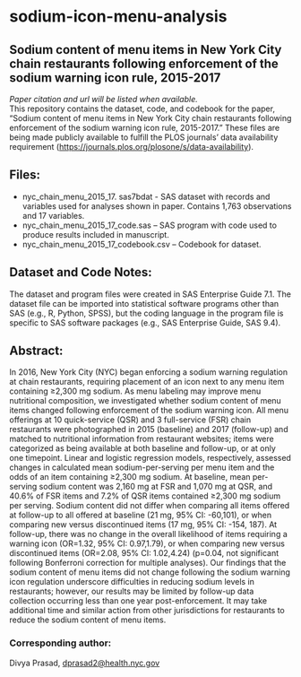 # sodium-icon-menu-analysis
## Sodium content of menu items in New York City chain restaurants following enforcement of the sodium warning icon rule, 2015-2017
*Paper citation and url will be listed when available.*   
This repository contains the dataset, code, and codebook for the paper, “Sodium content of menu items in New York City chain restaurants following enforcement of the sodium warning icon rule, 2015-2017.” These files are being made publicly available to fulfill the PLOS journals’ data availability requirement (https://journals.plos.org/plosone/s/data-availability).   
## Files:  
* nyc_chain_menu_2015_17. sas7bdat - SAS dataset with records and variables used for analyses shown in paper. Contains 1,763 observations and 17 variables.
* nyc_chain_menu_2015_17_code.sas – SAS program with code used to produce results included in manuscript.  
* nyc_chain_menu_2015_17_codebook.csv – Codebook for dataset.  
## Dataset and Code Notes:  
The dataset and program files were created in SAS Enterprise Guide 7.1. The dataset file can be imported into statistical software programs other than SAS (e.g., R, Python, SPSS), but the coding language in the program file is specific to SAS software packages (e.g., SAS Enterprise Guide, SAS 9.4).  
## Abstract:  
In 2016, New York City (NYC) began enforcing a sodium warning regulation at chain restaurants, requiring placement of an icon next to any menu item containing ≥2,300 mg sodium. As menu labeling may improve menu nutritional composition, we investigated whether sodium content of menu items changed following enforcement of the sodium warning icon. All menu offerings at 10 quick-service (QSR) and 3 full-service (FSR) chain restaurants were photographed in 2015 (baseline) and 2017 (follow-up) and matched to nutritional information from restaurant websites; items were categorized as being available at both baseline and follow-up, or at only one timepoint. Linear and logistic regression models, respectively, assessed changes in calculated mean sodium-per-serving per menu item and the odds of an item containing ≥2,300 mg sodium. At baseline, mean per-serving sodium content was 2,160 mg at FSR and 1,070 mg at QSR, and 40.6% of FSR items and 7.2% of QSR items contained ≥2,300 mg sodium per serving. Sodium content did not differ when comparing all items offered at follow-up to all offered at baseline (21 mg, 95% CI: -60,101), or when comparing new versus discontinued items (17 mg, 95% CI: -154, 187). At follow-up, there was no change in the overall likelihood of items requiring a warning icon (OR=1.32, 95% CI:  0.97,1.79), or when comparing new versus discontinued items (OR=2.08, 95% CI: 1.02,4.24) (p=0.04, not significant following Bonferroni correction for multiple analyses). Our findings that the sodium content of menu items did not change following the sodium warning icon regulation underscore difficulties in reducing sodium levels in restaurants; however, our results may be limited by follow-up data collection occurring less than one year post-enforcement. It may take additional time and similar action from other jurisdictions for restaurants to reduce the sodium content of menu items.
### Corresponding author:  
Divya Prasad, dprasad2@health.nyc.gov
